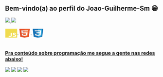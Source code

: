 ## Bem-vindo(a) ao perfil do Joao-Guilherme-Sm 😁

 <div>
   <a href="https://github.com/João Guilherme">
   <img height="180em" src="https://github-readme-stats.vercel.app/api?username=Joao-Guilherme-Sm&show_icons=true&theme=tokyonight&include_all_commits=true&count_private=true"/>
   <img height="180em" src="https://github-readme-stats.vercel.app/api/top-langs/?username=Joao-Guilherme-Sm&layout=compact&langs_count=6&theme=tokyonight"/>
</div>
    
<div style="display: inline_block"><br>
  <img align="center" alt="Js" height="30" width="40" src="https://raw.githubusercontent.com/devicons/devicon/master/icons/javascript/javascript-plain.svg">
  <img align="center" alt="HTML" height="30" width="40" src="https://raw.githubusercontent.com/devicons/devicon/master/icons/html5/html5-original.svg">
  <img align="center" alt="CSS" height="30" width="40" src="https://raw.githubusercontent.com/devicons/devicon/master/icons/css3/css3-original.svg">
</div>
 
<br>
 
### Pra conteúdo sobre programação me segue a gente nas redes abaixo!
 
<div> 
 <a href=target="Instagram"><img src="https://img.shields.io/badge/-Instagram-%23E4405F?style=for-the-badge&logo=instagram&logoColor=white" target="_blank"></a>
 <a href=target="Discord"><img src="https://img.shields.io/badge/Discord-7289DA?style=for-the-badge&logo=discord&logoColor=white" target="_blank"></a> 
 <a href=target="Gmail"><img src="https://img.shields.io/badge/-Gmail-%23333?style=for-the-badge&logo=gmail&logoColor=white" target="_blank"></a>
 <a href=target="LinkedIn"><img src="https://img.shields.io/badge/-LinkedIn-%230077B5?style=for-the-badge&logo=linkedin&logoColor=white" target="_blank"></a>
</div>
